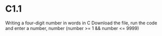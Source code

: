 # C1.1
Writing a four-digit number in words in C
Download the file, run the code and enter a number, number (number >= 1 && number <= 9999)
